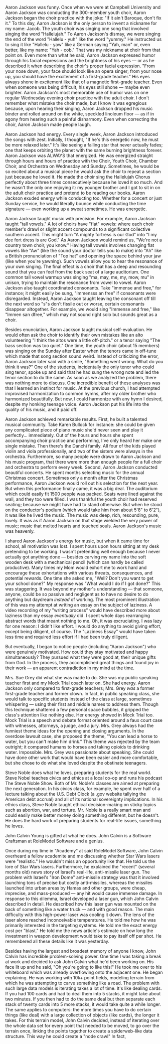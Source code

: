 
Aaron Jackson was funny. Once when we were at Campbell University and Aaron Jackson was conducting the 300-member youth choir, Aaron Jackson began the choir practice with the joke: "If it ain't Baroque, don't fix it."  To this day, Aaron Jackson is the only person to invent a nickname for my name: Jacob. The youth choir was singing one song that involved singing the word "Hallelujah." To Aaron Jackson's dismay, we were singing the end of the word "Hallelu - yuh" like the word "yummy." He instructed us to sing it like "Hallelu - yaw" like a German saying "Yah, man" or, even better, like my name: "Yah - cob." That was my nickname at choir from that point on. Even more than what he said, Aaron Jackson expressed humor through his facial expressions and the brightness of his eyes — or as he described it when describing the choir's proper facial expression. "From your nose down, your face should look like an opera singer; from your nose up, you should have the excitement of a first-grade teacher." His eyes always shone in excitement like that of a magnetic first-grade teacher. Even when someone was being difficult, his eyes still shone — maybe even brighter. Aaron Jackson's most memorable use of humor was on one regular Wednesday evening choir practice with the adult choir. I don't remember what mistake the choir made, but I know it was egregious because, upon hearing their singing, Aaron Jackson dropped his music binder and rolled around on the white, speckled linoleum floor — as if in agony from hearing such a painful disharmony. Even when correcting the choir, Aaron Jackson made people laugh.

Aaron Jackson had energy. Every single week, Aaron Jackson introduced the songs with zest. Initially, I thought, "If he's this energetic now, he must be more relaxed later." It's like seeing a falling star that never actually fades; one that keeps orbiting the planet with the same burning brightness forever. Aaron Jackson was ALWAYS that energized. He was energized straight through hours and hours of practice with the Choir, Youth Choir, Chamber Choir, and Orchestra on Wednesday and Sunday. Sometimes, he would be so excited about a musical piece he would ask the choir to repeat a section just because he loved it. He made the choir sing the Hallelujah Chorus perfectly about three times consecutively because he loved it so much. And he wasn't the only one enjoying it: my younger brother and I got to sit in on the adult choir practice and pretend to be reading our books. Aaron Jackson exuded energy while conducting too. Whether for a concert or just Sunday service, he would literally bounce while conducting the time signature — even working up a sweat sometimes. He was energetic.

Aaron Jackson taught music with precision. For example, Aaron Jackson taught "tall vowels." A lot of choirs have "flat" vowels: where each choir member's drawl or slight accent compounds to a significant collective southern accent. This might turn "A mighty fortress is our God" into "I my dee fort dress is are God." As Aaron Jackson would remind us, "We're not a country town choir, you know." Having tall vowels involves changing flat vowels like "Aw" (like the sound your doctor tells you to make) into "Ah" like a British pronunciation of "Top hat" and opening the space behind your jaw (like when you're yawning). Such vowels allow you to hear the resonance of your own singing. The final effect is a choir that has a deep and resounding sound that you can feel from the back seat of a large auditorium. One common tall vowel warmup was singing "ma, may, me, my, mow, mu" in unison, trying to maintain the resonance from vowel to vowel. Aaron Jackson also taught coordinated consonants. Take "immense and free," for instance; it might easily be sung, "Immensss an free" if consonants were disregarded. Instead, Aaron Jackson taught leaving the consonant off till the next word so "s"s don't fissile out or worse, certain consonants disappear altogether. For example, we would sing "Immense and free," like "Immen san dfree," which may not sound right solo but sounds great as a choir. 

Besides enunciation, Aaron Jackson taught musical self-evaluation. He would often ask the choir to identify their own mistakes like an alto volunteering "I think the altos were a little off-pitch." or a tenor saying "The bass section was too quiet." One time, the youth choir (about 15 members) was singing on the Sunday after Easter when the tenors came in off-tune which made that song section sound weird. Instead of criticizing the error, Aaron Jackson later said with a smile, "Something went wrong. What do you think it was?" One of the students, incidentally the only tenor who could sing tenor, spoke up and said that he had sung the wrong note and led the tenor section to do the same. As soon as we analyzed the problem, there was nothing more to discuss. One incredible benefit of these analyses was that I learned an instinct for music. At the previous church, I had attempted improvised harmonization to common hymns, after my older brother who harmonized beautifully. But now, I could harmonize with any hymn I desired, despite my honking teenage voice. Aaron Jackson put his life into the quality of his music, and it paid off.

Aaron Jackson achieved remarkable results. First, he built a talented musical community. Take Karen Bullock for instance: she could be given any complicated piece of piano music she'd never seen and play it perfectly... immediately. Out of the hours and hours she spent accompanying choir practice and performing, I've only heard her make one single mistake. Then there's the Danchi family. All four of the kids played violin and viola professionally, and two of the sisters were always in the orchestra. Furthermore, so many people were drawn to Aaron Jackson and his music program, that there were more than enough people for a full choir and orchestra to perform every week. Second, Aaron Jackson conducted beautiful concerts. He spent months selecting music for the annual Christmas concert. Sometimes only a month after the Christmas performance, Aaron Jackson would roll out his selection for the next year. But when this performance finally came, it was a big deal. The auditorium which could easily fit 1500 people was packed. Seats were lined against the wall, and they too were filled. I was thankful the youth choir had reserved seating; because we might have had to stand otherwise. But when he stood on the conductor's podium (which would take him from about 5'8" to 6'2"), it was like he lived the music. The music was deep, rich, resounding, pure, lovely. It was as if Aaron Jackson on that stage wielded the very power of music; music that melted hearts and touched souls. Aaron Jackson's music was heavenly.

I shared Aaron Jackson's energy for music, but when it came time for school, all motivation was lost. I spent hours upon hours sitting at my desk pretending to be working. I wasn't pretending well enough because I never actually got anything done — besides carving my name into the soft wooden desk with a mechanical pencil (which can hardly be called productive). Many times my Mom would exhort me to work hard and encourage these exhortations with various threats, consequences, and potential rewards. One time she asked me, "Well? Don't you want to get your school done?" My response was "What would I do if I got done?" This was staggering. It was beyond my mother's understanding — that someone, anyone, could be so passive and negligent as to have no desire to do anything but daydream *instead* of working. The most prominent illustration of this was my attempt at writing an essay on the subject of laziness. A video recording of my "writing process" would have described more about laziness than my essay *eventually* did. I spent whole days rearranging abstract words that meant nothing to me. Oh, it was excruciating. I was lazy for one reason: I didn't like effort. I would do anything to avoid giving effort, except being diligent, of course. The "Laziness Essay" would have taken less time and required less effort if I had been truly diligent.

But eventually, I began to notice people (including "Aaron Jackson") who were genuinely motivated. How could they stay motivated and happy simultaneously? They pursued what they were good at, their unique gifts from God. In the process, they accomplished great things and found joy in their work — an apparent contradiction in my mind at the time.

Mrs. Sue Grey did what she was made to do. She was my public speaking teacher first and my Mock Trial coach later on. She had energy. Aaron Jackson only compared to first-grade teachers; Mrs. Grey *was* a former first-grade teacher and former clown. In fact, in public speaking class, she would talk to specific students instead of the class at large, sometimes whispering — using their first and middle names to address them. Though this technique shattered a few personal space bubbles, it gripped the class's attention like nothing else. Her energy showed in Mock Trial too. Mock Trial is a speech and debate format oriented around a faux court case with witnesses, attorneys, a judge, and a jury. Mrs. Grey always had the funniest theme ideas for the opening and closing arguments. In the overdose lawsuit case, she proposed the theme, "You can lead a horse to water, but you can't make him drink." This theme was rejected by the team outright; it compared humans to horses and taking opioids to drinking water. Impossible. Mrs. Grey was passionate about speaking. She could have done other work that would have been easier and more comfortable, but she chose to do what she loved despite the obstinate teenagers.

Steve Noble does what he loves, preparing students for the real world. Steve Nobel teaches civics and ethics at a local co-op and runs his podcast The Steve Noble Show. Both of Mr. Noble's classes are aimed at preparing the next generation. In his civics class, for example, he spent over half of a lecture talking about the U.S. Debt Clock (a .gov website tallying the American debt accrual) and all of its national sovereignty implications. In his ethics class, Steve Noble taught ethical decision-making on sticky topics such as abortion, war, and torture. Mr. Noble is a really smart man and could easily make better money doing something different, but he doesn't. He does the hard work of preparing students for real-life issues, something he loves.

John Calvin Young is gifted at what he does. John Calvin is a Software Craftsman at RoleModel Software and a genius. 

Once during my time in "Academy" at said RoleModel Software, John Calvin overheard a fellow academite and me discussing whether Star Wars lasers were "realistic." He wouldn't miss an opportunity like that. He told us the lore of Star Wars lasers. Furthermore, he explained the "recent" (several months old) news story of Israel's real-life, anti-missile laser gun. The problem with Israel's "Iron Dome" anti-missile strategy was that it involved launching tons of precise but costly anti-missiles, whereas the missiles launched into urban areas by Hamas and other groups, were cheap, imprecise, and mass-produced — any hit would cause immense damage. In response to this dilemma, Israel developed a laser gun, which John Calvin described in detail. He described how this laser gun was mounted on the back of something like a water truck — and with good reason. The main difficulty with this high-power laser was cooling it down. The lens of the laser alone reached inconceivable temperatures. He told me how he was primarily interested in the targeting systems. He told me the exact energy cost per "blast." He told me the news article's estimate on how long the investment in weapon development would take to pay itself off per shot. He remembered all these details like it was yesterday. 

Besides having the largest and broadest memory of anyone I know, John Calvin has incredible problem-solving power. One time I was taking a break at work and decided to ask John Calvin what he'd been working on. His face lit up and he said, "Oh you're going to like this!" He took me over to his whiteboard which was already overflowing onto the adjacent one. He began explaining. He was working with 10k+ point fields, modeling terrain from which he was attempting to carve something like a road. The problem with such large data models is iterating takes a lot of time. It's like dealing cards. If you had 100 cards and had to deal them into 5 stacks, it might take about two minutes. If you then had to do the same deal but then separate each stack of twenty cards into 5 more stacks, it would take quite a while longer. The same applies to computers: the more times you have to do certain things (like deal) with a large collection of objects (like cards), the longer it takes. For this terrain model, John Calvin decided, instead of iterating over the whole data set for every point that needed to be moved, to go over the terrain once, linking the points together to create a spiderweb-like data structure. This way he could create a "node crawl"
In fact, 